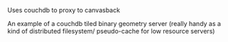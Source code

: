 Uses couchdb to proxy to canvasback

An example of a couchdb tiled binary geometry server (really handy as
a kind of distributed filesystem/ pseudo-cache for low resource servers)
